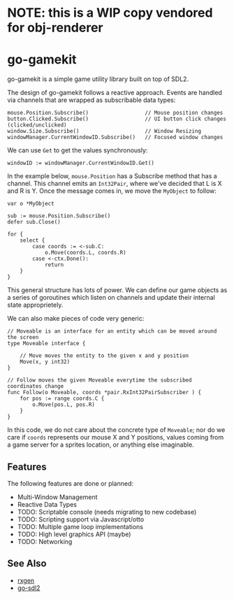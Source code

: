 # NOTE: this is a WIP copy vendored for obj-renderer

# go-gamekit

go-gamekit is a simple game utility library built on top of SDL2.

The design of go-gamekit follows a reactive approach. Events are handled via
channels that are wrapped as subscribable data types:

```
mouse.Position.Subscribe()                  // Mouse position changes
button.Clicked.Subscribe()                  // UI button click changes (clicked/unclicked)
window.Size.Subscribe()                     // Window Resizing
windowManager.CurrentWindowID.Subscribe()   // Focused window changes
```

We can use `Get` to get the values synchronously:

```
windowID := windowManager.CurrentWindowID.Get()
```

In the example below, `mouse.Position` has a Subscribe method that has a channel. This
channel emits an `Int32Pair`, where we've decided that L is X and R is Y. Once the message comes in, we
move the `MyObject` to follow:


```
var o *MyObject

sub := mouse.Position.Subscribe()
defer sub.Close()

for {
	select {
		case coords := <-sub.C:
			o.Move(coords.L, coords.R)
		case <-ctx.Done():
			return
	}
}
```

This general structure has lots of power. We can define our game objects as a series of goroutines which
listen on channels and update their internal state approprietely.

We can also make pieces of code very generic:

```
// Moveable is an interface for an entity which can be moved around the screen
type Moveable interface {

	// Move moves the entity to the given x and y position
	Move(x, y int32)
}

// Follow moves the given Moveable everytime the subscribed coordinates change
func Follow(o Moveable, coords *pair.RxInt32PairSubscriber ) {
	for pos := range coords.C {
		o.Move(pos.L, pos.R)
	}
}
```

In this code, we do not care about the concrete type of `Moveable`;
nor do we care if `coords` represents our mouse X and Y positions,
values coming from a game server for a sprites location, or anything else imaginable.

## Features

The following features are done or planned:

 * Multi-Window Management
 * Reactive Data Types
 * TODO: Scriptable console (needs migrating to new codebase)
 * TODO: Scripting support via Javascript/otto
 * TODO: Multiple game loop implementations
 * TODO: High level graphics API (maybe)
 * TODO: Networking

## See Also

 * [rxgen](https://github.com/sheenobu/rxgen)
 * [go-sdl2](https://github.com/veandco/go-sdl2)
